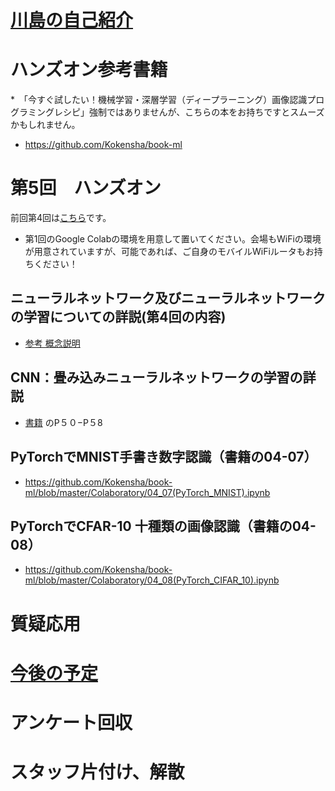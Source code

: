 # [川島の自己紹介](kawashimaken_introduction.md)

# ハンズオン参考書籍 

*　「今すぐ試したい！機械学習・深層学習（ディープラーニング）画像認識プログラミングレシピ」強制ではありませんが、こちらの本をお持ちですとスムーズかもしれません。

* https://github.com/Kokensha/book-ml

# 第5回　ハンズオン

前回第4回は[こちら](handson04.md)です。

* 第1回のGoogle Colabの環境を用意して置いてください。会場もWiFiの環境が用意されていますが、可能であれば、ご自身のモバイルWiFiルータもお持ちください！

## ニューラルネットワーク及びニューラルネットワークの学習についての詳説(第4回の内容)

* [参考 概念説明](./../04_artificial_neural_network.md)

## CNN：畳み込みニューラルネットワークの学習の詳説

* [書籍](https://amzn.to/2u1tFBu) のP５０−P５8

## PyTorchでMNIST手書き数字認識（書籍の04-07）

* https://github.com/Kokensha/book-ml/blob/master/Colaboratory/04_07(PyTorch_MNIST).ipynb

## PyTorchでCFAR-10 十種類の画像認識（書籍の04-08）
* https://github.com/Kokensha/book-ml/blob/master/Colaboratory/04_08(PyTorch_CIFAR_10).ipynb


# 質疑応用

# [今後の予定](handson_plan.md)

# アンケート回収

# スタッフ片付け、解散
